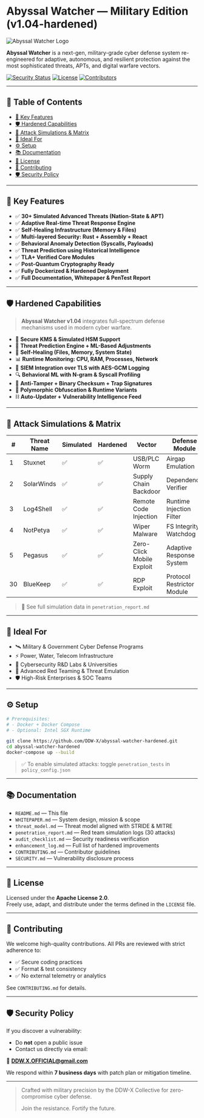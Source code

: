 # Abyssal Watcher — Military Edition (v1.04-hardened)

![Abyssal Watcher Logo](https://raw.githubusercontent.com/DDW-X/abyssal-watcher-hardened/main/assets/logo.png)

**Abyssal Watcher** is a next-gen, military-grade cyber defense system re-engineered for adaptive, autonomous, and resilient protection against the most sophisticated threats, APTs, and digital warfare vectors.

[![Security Status](https://img.shields.io/badge/security-hardened-critical)](https://github.com/DDW-X/abyssal-watcher-hardened)
[![License](https://img.shields.io/github/license/DDW-X/abyssal-watcher-hardened)](LICENSE)
[![Contributors](https://img.shields.io/github/contributors/DDW-X/abyssal-watcher-hardened)](CONTRIBUTING.md)

---

## 🧭 Table of Contents

- [🚀 Key Features](#-key-features)
- [🛡️ Hardened Capabilities](#️-hardened-capabilities)
- [🎯 Attack Simulations & Matrix](#-attack-simulations--matrix)
- [👥 Ideal For](#-ideal-for)
- [⚙️ Setup](#️-setup)
- [📚 Documentation](#-documentation)
- [🪪 License](#-license)
- [🤝 Contributing](#-contributing)
- [🛡️ Security Policy](#️-security-policy)

---

## 🚀 Key Features

- ✅ **30+ Simulated Advanced Threats (Nation-State & APT)**
- ✅ **Adaptive Real-time Threat Response Engine**
- ✅ **Self-Healing Infrastructure (Memory & Files)**
- ✅ **Multi-layered Security: Rust + Assembly + React**
- ✅ **Behavioral Anomaly Detection (Syscalls, Payloads)**
- ✅ **Threat Prediction using Historical Intelligence**
- ✅ **TLA+ Verified Core Modules**
- ✅ **Post-Quantum Cryptography Ready**
- ✅ **Fully Dockerized & Hardened Deployment**
- ✅ **Full Documentation, Whitepaper & PenTest Report**

---

## 🛡️ Hardened Capabilities

> **Abyssal Watcher v1.04** integrates full-spectrum defense mechanisms used in modern cyber warfare.

- 🔐 **Secure KMS & Simulated HSM Support**
- 🧠 **Threat Prediction Engine + ML-Based Adjustments**
- 🔁 **Self-Healing (Files, Memory, System State)**
- 📊 **Runtime Monitoring: CPU, RAM, Processes, Network**
- 📡 **SIEM Integration over TLS with AES-GCM Logging**
- 🔍 **Behavioral ML with N-gram & Syscall Profiling**
- 🧬 **Anti-Tamper + Binary Checksum + Trap Signatures**
- 🧩 **Polymorphic Obfuscation & Runtime Variants**
- ⛓️ **Auto-Updater + Vulnerability Intelligence Feed**

---

## 🎯 Attack Simulations & Matrix

| #  | Threat Name        | Simulated | Hardened | Vector                    | Defense Module               |
|----|--------------------|-----------|----------|---------------------------|------------------------------|
| 1  | Stuxnet            | ✅         | ✅        | USB/PLC Worm              | Airgap Emulation             |
| 2  | SolarWinds         | ✅         | ✅        | Supply Chain Backdoor     | Dependency Verifier          |
| 3  | Log4Shell          | ✅         | ✅        | Remote Code Injection     | Runtime Injection Filter     |
| 4  | NotPetya           | ✅         | ✅        | Wiper Malware             | FS Integrity Watchdog        |
| 5  | Pegasus            | ✅         | ✅        | Zero-Click Mobile Exploit | Adaptive Response System     |
| 30 | BlueKeep           | ✅         | ✅        | RDP Exploit               | Protocol Restrictor Module   |

> 📄 See full simulation data in `penetration_report.md`

---

## 👥 Ideal For

- 🛰️ Military & Government Cyber Defense Programs
- ⚡ Power, Water, Telecom Infrastructure
- 🧪 Cybersecurity R&D Labs & Universities
- 🧨 Advanced Red Teaming & Threat Emulation
- 🛡️ High-Risk Enterprises & SOC Teams

---

## ⚙️ Setup

```bash
# Prerequisites:
# - Docker + Docker Compose
# - Optional: Intel SGX Runtime

git clone https://github.com/DDW-X/abyssal-watcher-hardened.git
cd abyssal-watcher-hardened
docker-compose up --build
```

> ✅ To enable simulated attacks: toggle `penetration_tests` in `policy_config.json`

---

## 📚 Documentation

- `README.md` — This file
- `WHITEPAPER.md` — System design, mission & scope
- `threat_model.md` — Threat model aligned with STRIDE & MITRE
- `penetration_report.md` — Red team simulation logs (30 attacks)
- `audit_checklist.md` — Security readiness verification
- `enhancement_log.md` — Full list of hardened improvements
- `CONTRIBUTING.md` — Contributor guidelines
- `SECURITY.md` — Vulnerability disclosure process

---

## 🪪 License

Licensed under the **Apache License 2.0**.  
Freely use, adapt, and distribute under the terms defined in the `LICENSE` file.

---

## 🤝 Contributing

We welcome high-quality contributions. All PRs are reviewed with strict adherence to:

- ✅ Secure coding practices
- ✅ Format & test consistency
- ✅ No external telemetry or analytics

See `CONTRIBUTING.md` for details.

---

## 🛡️ Security Policy

If you discover a vulnerability:

- Do **not** open a public issue
- Contact us directly via email:

📧 **DDW.X.OFFICIAL@gmail.com**

We respond within **7 business days** with patch plan or mitigation timeline.

---

> Crafted with military precision by the DDW-X Collective for zero-compromise cyber defense.
> 
> Join the resistance. Fortify the future.
